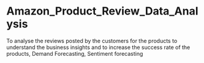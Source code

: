 # Amazon_Product_Review_Data_Analysis
To analyse the reviews posted by the customers for the products to understand the business insights and to increase the success rate of the products, Demand Forecasting, Sentiment forecasting
